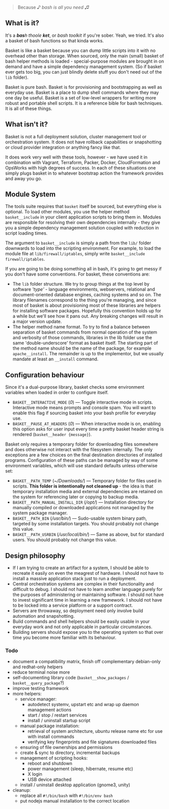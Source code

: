 > Because *&#9834; bash is all you need &#9835;*

## What is it?

It's a <em><strong>bas</strong>h thoole <strong>ket</strong></em>, or *bash toolkit* if you're sober. Yeah, we tried. It's also a basket of bash functions so that kinda works.

Basket is like a basket because you can dump little scripts into it with no overhead other than storage. When sourced, only the main (small) basket of bash helper methods is loaded - special-purpose modules are brought in on demand and have a simple dependency management system. (So if basket ever gets too big, you can just blindly delete stuff you don't need out of the `lib` folder).

Basket is pure bash. Basket is for provisioning and bootstrapping as well as everyday use. Basket is a place to dump shell commands where they may one day be useful. Basket is a set of low-level wrappers for writing more robust and portable shell scripts. It is a reference bible for bash techniques. It is all of these things.



## What isn't it?

Basket is not a full deployment solution, cluster management tool or orchestration system. It does not have rollback capabilities or snapshotting or cloud provider integration or anything fancy like that.

It does work very well with these tools, however - we have used it in combination with Vagrant, Terraform, Packer, Docker, CloudFormation and OpsWorks with high degrees of success. In each of these situations one simply plugs basket in to whatever bootstrap action the framework provides and away you go.



## Module System

The tools suite requires that `basket` itself be sourced, but everything else is optional. To load other modules, you use the helper method `basket__include` in your client application scripts to bring them in. Modules are responsible for resolving their own dependencies internally - they give you a simple dependency management solution coupled with reduction in script loading times.

The argument to `basket__include` is simply a path from the `lib/` folder downwards to load into the scripting environment. For example, to load the module file at `lib/firewall/iptables`, simply write `basket__include firewall/iptables`.

If you are going to be doing something all in bash, it's going to get messy if you don't have some conventions. For basket, these conventions are:

- The `lib` folder structure. We try to group things at the top level by software *'type'* - language environments, webservers, relational and document-oriented database engines, caching systems and so on. The library filenames correspond to the thing you're managing, and since most of basket is about provisioning most of these libraries are helpers for installing software packages. Hopefully this convention holds up for a while but we'll see how it pans out. Any breaking changes will result in a major version update.
- The helper method name format. To try to find a balance between separation of basket commands from normal operation of the system and verbosity of those commands, libraries in the lib folder use the same 'double-underscore' format as basket itself. The starting part of the method name should be the name of the package, for example `apache__install`. The remainder is up to the implementor, but we usually mandate at least an `__install` command.



## Configuration behaviour

Since it's a dual-purpose library, basket checks some environment variables when loaded in order to configure itself.

- `BASKET__INTERACTIVE_MODE` (*0*) &mdash; Toggle interactive mode in scripts. Interactive mode means prompts and console spam. You will want to enable this flag if sourcing basket into your bash profile for everyday use.
- `BASKET__PAUSE_AT_HEADERS` (*0*) &mdash; When interactive mode is on, enabling this option asks for user input every time a pretty basket header string is rendered (`basket__header {message}`).

Basket only requires a temporary folder for downloading files somewhere and does otherwise not interact with the filesystem internally. The only exceptions are a few choices on the final destination directories of installed programs. Configuration of these paths can be managed by way of some environment variables, which will use standard defaults unless otherwise set:

- `BASKET__PATH_TEMP` (*~/Downloads/*) &mdash; Temporary folder for files used in scripts. **This folder is intentionally not cleaned up** - the idea is that temporary installation media and external dependencies are retained on the system for referencing later or copying to backup media.
- `BASKET__PATH_MANUAL_INSTALL_DIR` (*/opt/*) &mdash; Installation directory for manually compiled or downloaded applications not managed by the system package manager.
- `BASKET__PATH_BIN` (*/usr/bin/*) &mdash; Sudo-usable system binary path, targeted by some installation targets. You should probably not change this value.
- `BASKET__PATH_USRBIN` (*/usr/local/bin/*) &mdash; Same as above, but for standard users. You should probably not change this value.



## Design philosophy

- If I am trying to create an artifact for a system, I should be able to recreate it easily on even the meagrest of hardware. I should not have to install a massive application stack just to run a deployment.
- Central orchestration systems are complex in their functionality and difficult to debug. I should not have to learn another language purely for the purposes of administering or maintaining software. I should not have to invest significant time in learning a new framework. I should not have to be locked into a service platform or a support contract.
- Servers are throwaway, so deployment need only involve build automation and snapshotting.
- Build commands and shell helpers should be easily usable in your everyday work and not only applicable in particular circumstances.
- Building servers should expose you to the operating system so that over time you become more familiar with its behaviour.



### Todo

- document a compatibility matrix, finish off complementary debian-only and redhat-only helpers
- reduce terminal noise more
- self-documenting library code (`basket__show_packages` / `basket__query_package`?)
- improve testing framework
- more helpers:
    - service manager:
        - autodetect systemv, upstart etc and wrap up daemon management actions
        - start / stop / restart services
        - install / uninstall startup script
    - manual package installation:
        - retrieval of system architecture, ubuntu release name etc for use with install commands
        - verifying key fingerprints and file signatures downloaded files
    - ensuring of file ownerships and permissions
    - create & sync to directory, incremental backups
    - management of scripting hooks:
        - reboot and shutdown
        - power management (sleep, hibernate, resume etc)
        - X login
        - USB device attached
    - install / uninstall desktop application (gnome3, unity)
- cleanup:
    - replace all `#!/bin/bash` with `#!/bin/env bash`
    - put nodejs manual installation to the correct location
